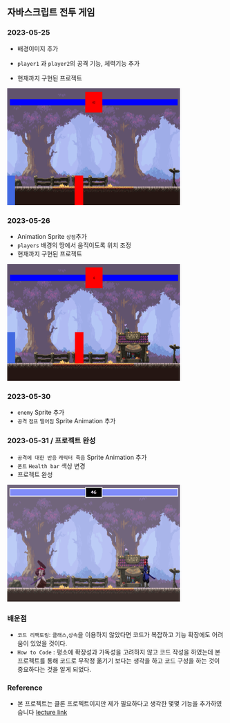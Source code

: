 ## 자바스크립트 전투 게임

### 2023-05-25

- 배경이미지 추가
- `player1` 과 `player2`의 공격 기능, 체력기능 추가

- 현재까지 구현된 프로젝트

<img src="screenshot/mid-result.png" width="400" height="270"/>

### 2023-05-26

- Animation Sprite `상점`추가
- `players` 배경의 땅에서 움직이도록 위치 조정
- 현재까지 구현된 프로젝트

<img src="screenshot/mid-result2.png" width="400" height="270"/>

### 2023-05-30

- `enemy` Sprite 추가
- `공격` `점프` `떨어짐` Sprite Animation 추가

### 2023-05-31 / 프로젝트 완성

- `공격에 대한 반응` `캐릭터 죽음` Sprite Animation 추가
- `폰트` `Health bar` 색상 변경
- 프로젝트 완성

<img src="screenshot/final-result.png" width="400" height="270"/>

### 배운점

- `코드 리팩토링`: `클래스`,`상속`을 이용하지 않았다면 코드가 복잡하고 기능 확장에도 어려움이 있었을 것이다.
- `How to Code` : 평소에 확장성과 가독성을 고려하지 않고 코드 작성을 하였는데 본 프로젝트를 통해 코드로 무작정 옮기기 보다는 생각을 하고 코드 구성을 하는 것이 중요하다는 것을 알게 되었다.

### Reference

- 본 프로젝트는 클론 프로젝트이지만 제가 필요하다고 생각한 몇몇 기능을 추가하였습니다
  [lecture link](https://chriscourses.com/courses/fighting-game/videos/project-setup)
